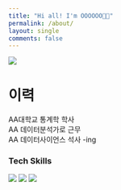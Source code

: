 ```yaml
---
title: "Hi all! I'm OOOOOO👋🏻"
permalink: /about/
layout: single
comments: false
---
```


<img src="https://img.shields.io/badge/GitHub-181717?style=for-the-badge&logo=GitHub&logoColor=white">   

# 이력
AA대학교 통계학 학사    
AA 데이터분석가로 근무   
AA 데이터사이언스 석사 -ing   

### Tech Skills
<img src="https://img.shields.io/badge/Python-3776AB?style=for-the-badge&logo=Python&logoColor=white">
<img src="https://img.shields.io/badge/C++-00599C?style=for-the-badge&logo=c++&logoColor=white">
<img src="https://img.shields.io/badge/MSSQL-CC2927?style=for-the-badge&logo=Microsoft SQL Server&logoColor=white">
